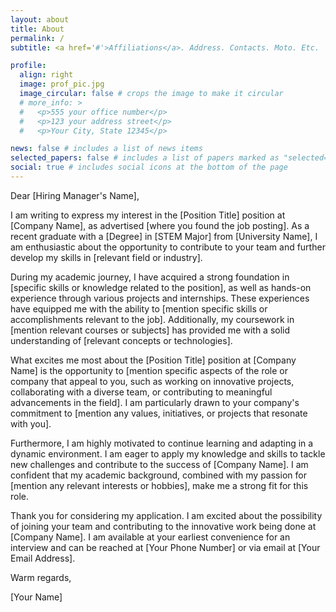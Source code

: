 ```yaml
---
layout: about
title: About
permalink: /
subtitle: <a href='#'>Affiliations</a>. Address. Contacts. Moto. Etc.

profile:
  align: right
  image: prof_pic.jpg
  image_circular: false # crops the image to make it circular
  # more_info: >
  #   <p>555 your office number</p>
  #   <p>123 your address street</p>
  #   <p>Your City, State 12345</p>

news: false # includes a list of news items
selected_papers: false # includes a list of papers marked as "selected={true}"
social: true # includes social icons at the bottom of the page
---
```

Dear [Hiring Manager's Name],

I am writing to express my interest in the [Position Title] position at [Company Name], as advertised [where you found the job posting]. As a recent graduate with a [Degree] in [STEM Major] from [University Name], I am enthusiastic about the opportunity to contribute to your team and further develop my skills in [relevant field or industry].

During my academic journey, I have acquired a strong foundation in [specific skills or knowledge related to the position], as well as hands-on experience through various projects and internships. These experiences have equipped me with the ability to [mention specific skills or accomplishments relevant to the job]. Additionally, my coursework in [mention relevant courses or subjects] has provided me with a solid understanding of [relevant concepts or technologies].

What excites me most about the [Position Title] position at [Company Name] is the opportunity to [mention specific aspects of the role or company that appeal to you, such as working on innovative projects, collaborating with a diverse team, or contributing to meaningful advancements in the field]. I am particularly drawn to your company's commitment to [mention any values, initiatives, or projects that resonate with you].

Furthermore, I am highly motivated to continue learning and adapting in a dynamic environment. I am eager to apply my knowledge and skills to tackle new challenges and contribute to the success of [Company Name]. I am confident that my academic background, combined with my passion for [mention any relevant interests or hobbies], make me a strong fit for this role.

Thank you for considering my application. I am excited about the possibility of joining your team and contributing to the innovative work being done at [Company Name]. I am available at your earliest convenience for an interview and can be reached at [Your Phone Number] or via email at [Your Email Address].

Warm regards,

[Your Name]
